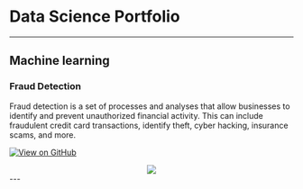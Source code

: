# Data Science Portfolio
---
## Machine learning

### Fraud Detection

Fraud detection is a set of processes and analyses that allow businesses to identify and prevent unauthorized financial activity. This can include fraudulent credit card transactions, identify theft, cyber hacking, insurance scams, and more.

[![View on GitHub](https://img.shields.io/badge/GitHub-View_on_GitHub-blue?logo=GitHub)]((https://github.com/royamrita23/fraud_detection.git))

<center><img src="images/fraud_detection.jpg"/></center>
---

